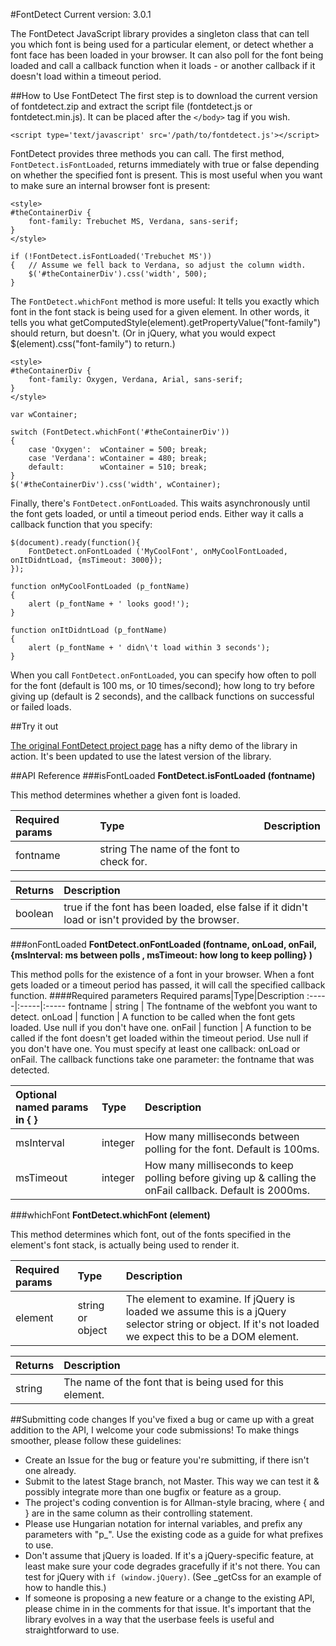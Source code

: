 #FontDetect
Current version: 3.0.1

The FontDetect JavaScript library provides a singleton class that can tell you which font is being used for a particular element, or detect whether a font face has been loaded in your browser. It can also poll for the font being loaded and call a callback function when it loads - or another callback if it doesn't load within a timeout period.

##How to Use FontDetect
The first step is to download the current version of fontdetect.zip and extract the script file (fontdetect.js or fontdetect.min.js). It can be placed after the `</body>` tag if you wish.


```<script type='text/javascript' src='/path/to/fontdetect.js'></script>```

FontDetect provides three methods you can call. The first method, `FontDetect.isFontLoaded`, returns immediately with true or false depending on whether the specified font is present. This is most useful when you want to make sure an internal browser font is present:

```
<style>
#theContainerDiv {
    font-family: Trebuchet MS, Verdana, sans-serif;
}
</style>

if (!FontDetect.isFontLoaded('Trebuchet MS'))
{   // Assume we fell back to Verdana, so adjust the column width.
    $('#theContainerDiv').css('width', 500);
}
```

The `FontDetect.whichFont` method is more useful: It tells you exactly which font in the font stack is being used for a given element. In other words, it tells you what getComputedStyle(element).getPropertyValue("font-family") should return, but doesn't. (Or in jQuery, what you would expect $(element).css("font-family") to return.)

```
<style>
#theContainerDiv {
    font-family: Oxygen, Verdana, Arial, sans-serif;
}
</style>

var wContainer;

switch (FontDetect.whichFont('#theContainerDiv'))
{
    case 'Oxygen':  wContainer = 500; break;
    case 'Verdana': wContainer = 480; break;
    default:        wContainer = 510; break;
}
$('#theContainerDiv').css('width', wContainer);
```

Finally, there's `FontDetect.onFontLoaded`. This waits asynchronously until the font gets loaded, or until a timeout period ends. Either way it calls a callback function that you specify:

```
$(document).ready(function(){
    FontDetect.onFontLoaded ('MyCoolFont', onMyCoolFontLoaded, onItDidntLoad, {msTimeout: 3000});
});

function onMyCoolFontLoaded (p_fontName)
{
    alert (p_fontName + ' looks good!');
}

function onItDidntLoad (p_fontName)
{
    alert (p_fontName + ' didn\'t load within 3 seconds');
}
```

When you call `FontDetect.onFontLoaded`, you can specify how often to poll for the font (default is 100 ms, or 10 times/second); how long to try before giving up (default is 2 seconds), and the callback functions on successful or failed loads.

##Try it out

[The original FontDetect project page](http://www.atomicjetpacks.com/fontdetect/how-to-detect-if-a-font-really-loaded) has a nifty demo of the library in action. It's been updated to use the latest version of the library.

##API Reference
###isFontLoaded
**FontDetect.isFontLoaded (fontname)**

This method determines whether a given font is loaded.

Required params | Type | Description
:-----|:-----|:-----
fontname | string	The name of the font to check for.

Returns|Description
:-----|:-----
boolean | true if the font has been loaded, else false if it didn't load or isn't provided by the browser.

###onFontLoaded
**FontDetect.onFontLoaded (fontname, onLoad, onFail, {msInterval: ms between polls , msTimeout: how long to keep polling} )**

This method polls for the existence of a font in your browser. When a font gets loaded or a timeout period has passed, it will call the specified callback function.
####Required parameters
Required params|Type|Description
:-----|:-----|:-----
fontname | string | The fontname of the webfont you want to detect.
onLoad | function | A function to be called when the font gets loaded. Use null if you don't have one.
onFail | function | A function to be called if the font doesn't get loaded within the timeout period. Use null if you don't have one.
You must specify at least one callback: onLoad or onFail. The callback functions take one parameter: the fontname that was detected.

Optional named params in { }|Type|Description
:-----|:-----|:-----
msInterval | integer | How many milliseconds between polling for the font. Default is 100ms.
msTimeout | integer | How many milliseconds to keep polling before giving up & calling the onFail callback. Default is 2000ms.

###whichFont
**FontDetect.whichFont (element)**

This method determines which font, out of the fonts specified in the element's font stack, is actually being used to render it.

Required params|Type|Description
:-----|:-----|:-----
element | string or object | The element to examine. If jQuery is loaded we assume this is a jQuery selector string or object. If it's not loaded we expect this to be a DOM element.

Returns| Description
:-----|:-----
string | The name of the font that is being used for this element.

##Submitting code changes
If you've fixed a bug or came up with a great addition to the API, I welcome your code submissions! To make things smoother, please follow these guidelines:

- Create an Issue for the bug or feature you're submitting, if there isn't one already.
- Submit to the latest Stage branch, not Master. This way we can test it & possibly integrate more than one bugfix or feature as a group.
- The project's coding convention is for Allman-style bracing, where { and } are in the same column as their controlling statement.
- Please use Hungarian notation for internal variables, and prefix any parameters with "p_". Use the existing code as a guide for what prefixes to use. 
- Don't assume that jQuery is loaded. If it's a jQuery-specific feature, at least make sure your code degrades gracefully if it's not there. You can test for jQuery with `if (window.jQuery)`. (See _getCss for an example of how to handle this.)
- If someone is proposing a new feature or a change to the existing API, please chime in in the comments for that issue. It's important that the library evolves in a way that the userbase feels is useful and straightforward to use.
